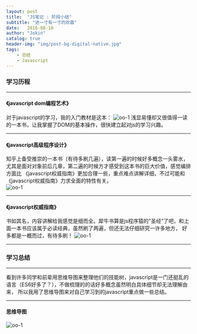 ```yaml
---
layout: post
title:  "JS笔记 : 阶段小结"
subtitle: "进一寸有一寸的欢喜"
date:   2016-08-10
author: "Jokin"
catalog: true
header-img: "img/post-bg-digital-native.jpg"
tags:
    - 总结
    - Javascript
---
```




### 学习历程

---

#### 《javascript dom编程艺术》

对于javascript的学习，我的入门教材是这本：
![oo-1]({{"/static/picture/book-1.png"}})
浅显易懂却又很值得一读的一本书，让我掌握了DOM的基本操作，很快建立起对js的学习兴趣。

---

#### 《javascript高级程序设计》

知乎上备受推崇的一本书（有待多刷几遍），读第一遍的时候好多概念一头雾水，尤其是面对对象前后几章，第二遍的时候方才感受到这本书的巨大价值，感觉编排方面比
《javascript权威指南》更加合理一些，重点难点讲解详细，不过可能和《javascript权威指南》力求全面的特性有关。<br>
![oo-1]({{"/static/picture/book-2.png"}})

---

#### 《javascript权威指南》

书如其名，内容讲解给我感觉是细而全。犀牛书算是js程序猿的“圣经”了吧，和上面一本书应该属于必读经典，虽然刷了两遍，但还无法仔细研究一许多地方，
好多都是一概而过，有待多刷！
![oo-1]({{"/static/picture/book-3.png"}})

---

### 学习总结

---

看到许多同学和前辈用思维导图来整理他们的技能树，javascript是一门还挺乱的语言（ES6好多了？），不做梳理的的话好多概念虽然明白具体细节却无法理解由来，
所以我用了思维导图来对自己学习到的javascript重点做一些总结。

---

#### 思维导图
![oo-1]({{"http://o9r9kpwmc.bkt.clouddn.com/blog/javascript.png"}})